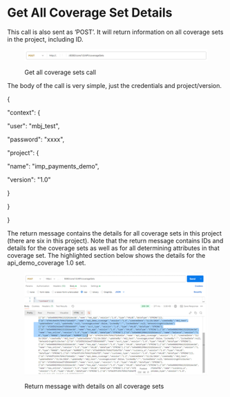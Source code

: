 # Get All Coverage Set Details

This call is also sent as ‘POST’.  It will return information on all coverage sets in the project, including ID.&#x20;

&#x20;&#x20;

<figure><img src="../../../../../.gitbook/assets/image (30).png" alt=""><figcaption><p>Get all coverage sets call</p></figcaption></figure>

&#x20;&#x20;

The body of the call is very simple, just the credentials and project/version.

&#x20;

{

&#x20;   "context": {

&#x20;       "user": "mbj\_test",

&#x20;       "password": "xxxx",

&#x20;       "project": {

&#x20;           "name": "imp\_payments\_demo",

&#x20;           "version": "1.0"

&#x20;       }

&#x20;   }

}

&#x20;

The return message contains the details for all coverage sets in this project (there are six in this project).  Note that the return message contains IDs and details for the coverage sets as well as for all determining attributes in that coverage set.  The highlighted section below shows the details for the api\_demo\_coverage 1.0 set.

&#x20;

&#x20;

<figure><img src="../../../../../.gitbook/assets/image (31).png" alt=""><figcaption><p>Return message with details on all coverage sets</p></figcaption></figure>
